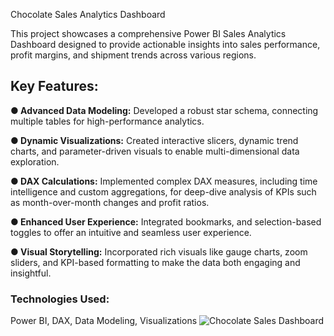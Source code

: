  Chocolate Sales Analytics Dashboard

This project showcases a comprehensive Power BI Sales Analytics Dashboard designed to provide actionable insights into sales performance, profit margins, and shipment trends across various regions.

## Key Features:
**● Advanced Data Modeling:** Developed a robust star schema, connecting multiple tables for high-performance analytics.

**● Dynamic Visualizations:** Created interactive slicers, dynamic trend charts, and parameter-driven visuals to enable multi-dimensional data exploration.

**● DAX Calculations:** Implemented complex DAX measures, including time intelligence and custom aggregations, for deep-dive analysis of KPIs such as month-over-month changes and profit ratios.

**● Enhanced User Experience:** Integrated bookmarks,  and selection-based toggles to offer an intuitive and seamless user experience.

**● Visual Storytelling:** Incorporated rich visuals like gauge charts, zoom sliders, and KPI-based formatting to make the data both engaging and insightful.

### Technologies Used:
Power BI, 
DAX, 
Data Modeling, 
Visualizations
![Chocolate Sales Dashboard](https://github.com/user-attachments/assets/b18b3e4c-d75a-4699-8873-2776b31ffa67)


